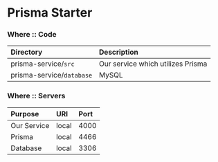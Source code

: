 # Prisma Starter

### Where :: Code

| Directory      | Description                       |
| :------------- | :-------------------------------- |
| prisma-service/`src`  | Our service which utilizes Prisma |
| prisma-service/`database` | MySQL                             |

### Where :: Servers

| Purpose     | URI   | Port |
| :---------- | :---- | :--- |
| Our Service | local | 4000 |
| Prisma      | local | 4466 |
| Database    | local | 3306 |
